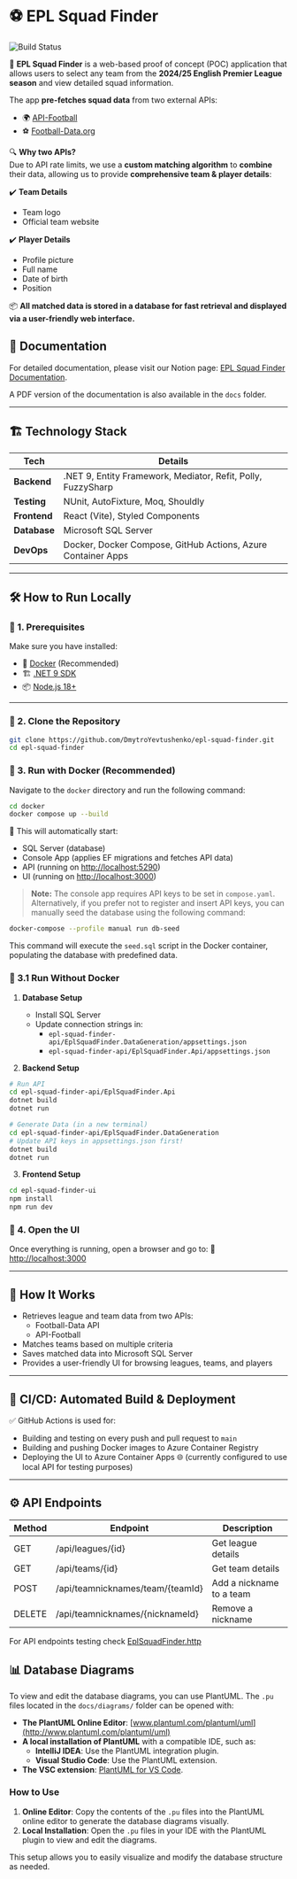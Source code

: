 # ⚽ EPL Squad Finder

![Build Status](https://github.com/DmytroYevtushenko/epl-squad-finder/actions/workflows/pipeline.yml/badge.svg)

🚀 **EPL Squad Finder** is a web-based proof of concept (POC) application that allows users to select any team from the **2024/25 English Premier League season** and view detailed squad information.

The app **pre-fetches squad data** from two external APIs:
- 🌍 [API-Football](https://dashboard.api-football.com)
- ⚽ [Football-Data.org](https://www.football-data.org)

🔍 **Why two APIs?**  
Due to API rate limits, we use a **custom matching algorithm** to **combine** their data, allowing us to provide **comprehensive team & player details**:

✔️ **Team Details**  
- Team logo  
- Official team website  

✔️ **Player Details**  
- Profile picture  
- Full name  
- Date of birth  
- Position  

📦 **All matched data is stored in a database for fast retrieval and displayed via a user-friendly web interface.**

## 📄 Documentation

For detailed documentation, please visit our Notion page: [EPL Squad Finder Documentation](https://versed-fountain-300.notion.site/EPL-Squad-Finder-18e9a784b6c980119ecce3e7232ad461?pvs=74).

A PDF version of the documentation is also available in the `docs` folder.

---

## 🏗️ **Technology Stack**
| Tech | Details |
|------|---------|
| **Backend** | .NET 9, Entity Framework, Mediator, Refit, Polly, FuzzySharp |
| **Testing** | NUnit, AutoFixture, Moq, Shouldly |
| **Frontend** | React (Vite), Styled Components |
| **Database** | Microsoft SQL Server |
| **DevOps** | Docker, Docker Compose, GitHub Actions, Azure Container Apps |

---

## 🛠 **How to Run Locally**

### 🔹 1. Prerequisites
Make sure you have installed:
- 🐳 [Docker](https://www.docker.com/get-started) (Recommended) 
- 🏗️ [.NET 9 SDK](https://dotnet.microsoft.com/download/dotnet)  
- 📦 [Node.js 18+](https://nodejs.org/en/)  

---

### 🔹 2. Clone the Repository
```sh
git clone https://github.com/DmytroYevtushenko/epl-squad-finder.git
cd epl-squad-finder
```

### 🔹 3. Run with Docker (Recommended)
Navigate to the `docker` directory and run the following command:

```sh
cd docker
docker compose up --build
```
🚀 This will automatically start:
- SQL Server (database)
- Console App (applies EF migrations and fetches API data)
- API (running on [http://localhost:5290](http://localhost:5290))
- UI (running on [http://localhost:3000](http://localhost:3000))

> **Note:** The console app requires API keys to be set in `compose.yaml`. Alternatively, if you prefer not to register and insert API keys, you can manually seed the database using the following command:

```sh
docker-compose --profile manual run db-seed
```

This command will execute the `seed.sql` script in the Docker container, populating the database with predefined data.

### 🔹 3.1 Run Without Docker
1. **Database Setup**
   - Install SQL Server
   - Update connection strings in:
     - `epl-squad-finder-api/EplSquadFinder.DataGeneration/appsettings.json`
     - `epl-squad-finder-api/EplSquadFinder.Api/appsettings.json`

2. **Backend Setup**
```sh
# Run API
cd epl-squad-finder-api/EplSquadFinder.Api
dotnet build
dotnet run

# Generate Data (in a new terminal)
cd epl-squad-finder-api/EplSquadFinder.DataGeneration
# Update API keys in appsettings.json first!
dotnet build
dotnet run
```

3. **Frontend Setup**
```sh
cd epl-squad-finder-ui
npm install
npm run dev
```

### 🔹 4. Open the UI
Once everything is running, open a browser and go to:
🔗 [http://localhost:3000](http://localhost:3000)

---

## 📡 How It Works
- Retrieves league and team data from two APIs:
  - Football-Data API
  - API-Football
- Matches teams based on multiple criteria
- Saves matched data into Microsoft SQL Server
- Provides a user-friendly UI for browsing leagues, teams, and players

---

## 🚀 CI/CD: Automated Build & Deployment
✅ GitHub Actions is used for:
- Building and testing on every push and pull request to `main`
- Building and pushing Docker images to Azure Container Registry
- Deploying the UI to Azure Container Apps 🌐 (currently configured to use local API for testing purposes)

---

## ⚙️ API Endpoints

| Method | Endpoint                                | Description                      |
|--------|-----------------------------------------|----------------------------------|
| GET    | /api/leagues/{id}                       | Get league details               |
| GET    | /api/teams/{id}                         | Get team details                 |
| POST   | /api/teamnicknames/team/{teamId}           | Add a nickname to a team         |
| DELETE | /api/teamnicknames/{nicknameId}       | Remove a nickname                |

For API endpoints testing check [EplSquadFinder.http](https://github.com/DmytroYevtushenko/epl-squad-finder/blob/main/epl-squad-finder-api/EplSquadFinder.Api/EplSquadFinder.http)

## 📊 Database Diagrams

To view and edit the database diagrams, you can use PlantUML. The `.pu` files located in the `docs/diagrams/` folder can be opened with:

- **The PlantUML Online Editor**: [www.plantuml.com/plantuml/uml](http://www.plantuml.com/plantuml/uml)
- **A local installation of PlantUML** with a compatible IDE, such as:
  - **IntelliJ IDEA**: Use the PlantUML integration plugin.
  - **Visual Studio Code**: Use the PlantUML extension.
- **The VSC extension**: [PlantUML for VS Code](https://marketplace.visualstudio.com/items?itemName=jebbs.plantuml).

### How to Use

1. **Online Editor**: Copy the contents of the `.pu` files into the PlantUML online editor to generate the database diagrams visually.
2. **Local Installation**: Open the `.pu` files in your IDE with the PlantUML plugin to view and edit the diagrams.

This setup allows you to easily visualize and modify the database structure as needed.
